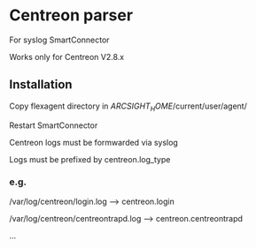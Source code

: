 # Centreon parser
For syslog SmartConnector

Works only for Centreon V2.8.x

## Installation
Copy flexagent directory in $ARCSIGHT_HOME$/current/user/agent/

Restart SmartConnector

Centreon logs must be formwarded via syslog

Logs must be prefixed by centreon.log_type

### e.g.
/var/log/centreon/login.log --> centreon.login

/var/log/centreon/centreontrapd.log --> centreon.centreontrapd

...
